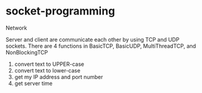 # socket-programming
Network

Server and client are communicate each other by using TCP and UDP sockets.
There are 4 functions in BasicTCP, BasicUDP, MultiThreadTCP, and NonBlockingTCP
1. convert text to UPPER-case
2. convert text to lower-case
3. get my IP address and port number
4. get server time

